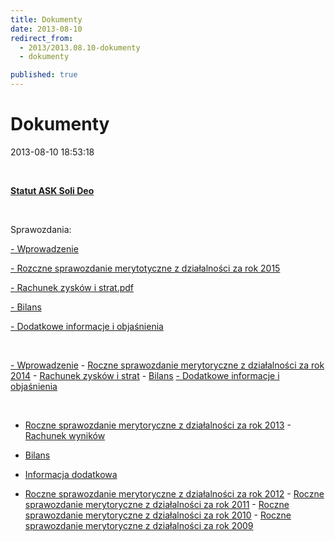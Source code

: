```yaml
---
title: Dokumenty
date: 2013-08-10
redirect_from: 
  - 2013/2013.08.10-dokumenty
  - dokumenty

published: true
---
```




# Dokumenty

<time>2013-08-10 18:53:18</time>


<!--{{intro-break}}-->


 


**[Statut ASK Soli Deo](images/Statut_ASK%20Soli%20Deo.pdf)**


 


Sprawozdania:


[- Wprowadzenie](http://nowy.solideo.pl/images/Wprowadzenie.pdf) 


[- Rozczne sprawozdanie merytotyczne z działalności za rok 2015](http://nowy.solideo.pl/images/Rozczne-sprawozdanie-merytotyczne-z-działalności-za-rok-2015.pdf)


[- Rachunek zysków i strat.pdf](http://nowy.solideo.pl/images/Rachunek-zysków-i-strat.pdf)


[- Bilans](http://nowy.solideo.pl/images/Bilans.pdf)


[- Dodatkowe informacje i objaśnienia](http://nowy.solideo.pl/images/Dodatkowe-informacje-i-objaśnienia.pdf)


 


[- Wprowadzenie](http://nowy.solideo.pl/images/Dokumenty/Wprowadzenie_2014.pdf)
- [Roczne sprawozdanie merytoryczne z działalności za rok 2014](http://nowy.solideo.pl/images/Dokumenty/Roczne_uproszczone_sprawozdanie_merytoryczne_2014.pdf)
[](http://nowy.solideo.pl/images/Dokumenty/Roczne_uproszczone_sprawozdanie_merytoryczne_2014.pdf)- [Rachune](http://nowy.solideo.pl/images/Dokumenty/Rachunek_zyskow_i_strat_2014.pdf)[k zysków i strat](http://nowy.solideo.pl/images/Dokumenty/Rachunek_zyskow_i_strat_2014.pdf)
- [Bilans](http://nowy.solideo.pl/images/Dokumenty/Bilans_2014.pdf)
[- Dodatkowe informacje i objaśnienia](http://nowy.solideo.pl/images/Dokumenty/Dodatkowe_infomacje_2014.pdf)


 


- [Roczne sprawozdanie merytoryczne z działalności za rok 2013](http://nowy.solideo.pl/images/Dokumenty/Roczne_sprawozdanie_merytoryczne_z_dzialalnosci_2013.pdf)
[](http://nowy.solideo.pl/images/Dokumenty/Roczne_sprawozdanie_merytoryczne_z_dzialalnosci_2013.pdf)- [Rachunek wyników](http://nowy.solideo.pl/images/Dokumenty/Rachunek_wynikow_2013.pdf) 
- [Bilans](http://nowy.solideo.pl/images/Dokumenty/Bilans_2013.pdf)
- [Informacja dodatkowa](http://nowy.solideo.pl/images/Dokumenty/Informacja_dodatkowa_2013.pdf)



- [Roczne sprawozdanie merytoryczne z działalności za rok 2012](http://nowy.solideo.pl/images/Dokumenty/Roczne_sprawozdanie_merytoryczne_z_dzialalnosci_2012.pdf)
[](http://nowy.solideo.pl/images/Dokumenty/Roczne_sprawozdanie_merytoryczne_z_dzialalnosci_2012.pdf)- [Roczne sprawozdanie merytoryczne z działalności za rok 2011](http://nowy.solideo.pl/images/Dokumenty/Roczne_sprawozdanie_merytoryczne_z_dzialalnosci_2011.pdf)
[](http://nowy.solideo.pl/images/Dokumenty/Roczne_sprawozdanie_merytoryczne_z_dzialalnosci_2011.pdf)- [Roczne sprawozdanie merytoryczne z działalności za rok 2010](http://nowy.solideo.pl/images/Dokumenty/Roczne_sprawozdanie_merytoryczne_z_dzialalnosci_2010.pdf)[](http://nowy.solideo.pl/images/Roczne_sprawozdanie_merytoryczne_z_dzialalnosci_2011.pdf)
[](http://nowy.solideo.pl/images/Roczne_sprawozdanie_merytoryczne_z_dzialalnosci_2011.pdf)- [Roczne sprawozdanie merytoryczne z działalności za rok 2009](http://nowy.solideo.pl/images/Dokumenty/Roczne_sprawozdanie_merytoryczne_z_dzialalnosci_2009.pdf)


 


 


<!--{{json:{"created_date":"2013-08-10 18:53:18","publish_down":"0000-00-00 00:00:00","id":"5284"}}}-->
